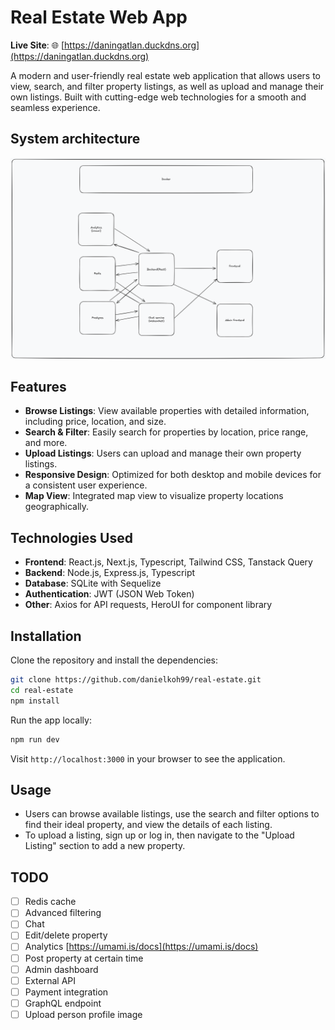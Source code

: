 # Real Estate Web App

**Live Site**: 🌐 [https://daningatlan.duckdns.org](https://daningatlan.duckdns.org)

A modern and user-friendly real estate web application that allows users to view, search, and filter property listings, as well as upload and manage their own listings. Built with cutting-edge web technologies for a smooth and seamless experience.

## System architecture

![Architecture Diagram](./assets/system_architecture.png)

## Features

- **Browse Listings**: View available properties with detailed information, including price, location, and size.
- **Search & Filter**: Easily search for properties by location, price range, and more.
- **Upload Listings**: Users can upload and manage their own property listings.
- **Responsive Design**: Optimized for both desktop and mobile devices for a consistent user experience.
- **Map View**: Integrated map view to visualize property locations geographically.

## Technologies Used

- **Frontend**: React.js, Next.js, Typescript, Tailwind CSS, Tanstack Query
- **Backend**: Node.js, Express.js, Typescript
- **Database**: SQLite with Sequelize
- **Authentication**: JWT (JSON Web Token)
- **Other**: Axios for API requests, HeroUI for component library

## Installation

Clone the repository and install the dependencies:

```bash
git clone https://github.com/danielkoh99/real-estate.git
cd real-estate
npm install
```

Run the app locally:

```bash
npm run dev
```

Visit `http://localhost:3000` in your browser to see the application.

## Usage

- Users can browse available listings, use the search and filter options to find their ideal property, and view the details of each listing.
- To upload a listing, sign up or log in, then navigate to the "Upload Listing" section to add a new property.

## TODO

- [ ] Redis cache
- [ ] Advanced filtering
- [ ] Chat
- [ ] Edit/delete property
- [ ] Analytics [https://umami.is/docs](https://umami.is/docs)
- [ ] Post property at certain time
- [ ] Admin dashboard
- [ ] External API
- [ ] Payment integration
- [ ] GraphQL endpoint
- [ ] Upload person profile image
